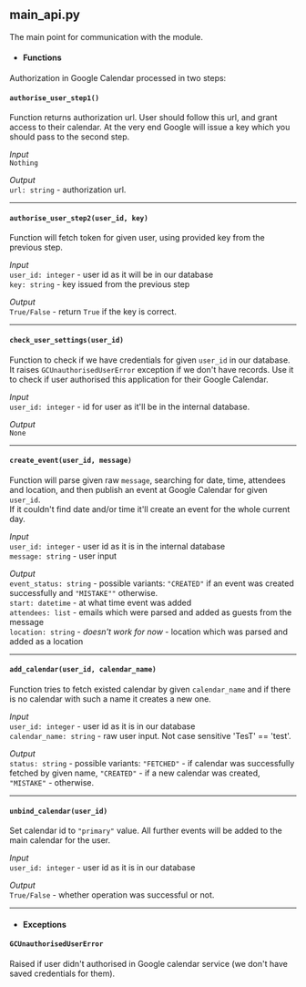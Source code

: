 ## main_api.py

The main point for communication with the module.  

- #### Functions

Authorization in Google Calendar processed in two steps:

#### `authorise_user_step1()`  
Function returns authorization url. User should follow this url, and 
grant access to their calendar. At the very end Google will issue a key 
which you should pass to the second step.
 
 *Input*  
 `Nothing`   
  
 *Output*  
`url: string` - authorization url.
 ___  
#### `authorise_user_step2(user_id, key)`  
Function will fetch token for given user, using provided key from the previous step.
  
 *Input*  
`user_id: integer` - user id as it will be in our database  
`key: string` - key issued from the previous step

*Output*  
`True/False` - return `True` if the key is correct.
___
#### `check_user_settings(user_id)`  
Function to check if we have credentials for given `user_id` in our database.
It raises `GCUnauthorisedUserError` exception if we don't have records. Use it to check if user authorised
this application for their Google Calendar.

*Input*  
`user_id: integer` - id for user as it'll be in the internal database.

*Output*  
`None`
___

#### `create_event(user_id, message)`  
Function will parse given raw `message`, searching for date, time, attendees and location,
and then publish an event at Google Calendar for given `user_id`.  
If it couldn't find date and/or time it'll create an event for the whole current day.
 
*Input*  
`user_id: integer` - user id as it is in the internal database  
`message: string` - user input

*Output*  
`event_status: string` - possible variants: `"CREATED"` if an event 
was created successfully and `"MISTAKE""` otherwise.  
`start: datetime` - at what time event was added  
`attendees: list` - emails which were parsed and added as guests from the message  
`location: string` - *doesn't work for now* - location which was parsed and added as a location
___
#### `add_calendar(user_id, calendar_name)`  
Function tries to fetch existed calendar by given `calendar_name` and if there is
no calendar with such a name it creates a new one.

*Input*  
`user_id: integer` - user id as it is in our database  
`calendar_name: string` - raw user input. Not case sensitive 'TesT' == 'test'.

*Output*  
`status: string` - possible variants: `"FETCHED"` - if calendar was successfully fetched
by given name, `"CREATED"` - if a new calendar was created, `"MISTAKE"` - otherwise.

___
#### `unbind_calendar(user_id)`  
Set calendar id to `"primary"` value. All further events will be added to the main
calendar for the user.
  
*Input*  
`user_id: integer` - user id as it is in our database

*Output*  
`True/False` - whether operation was successful or not.

___
- #### Exceptions

#### `GCUnauthorisedUserError`
Raised if user didn't authorised in Google calendar service (we don't have
saved credentials for them).